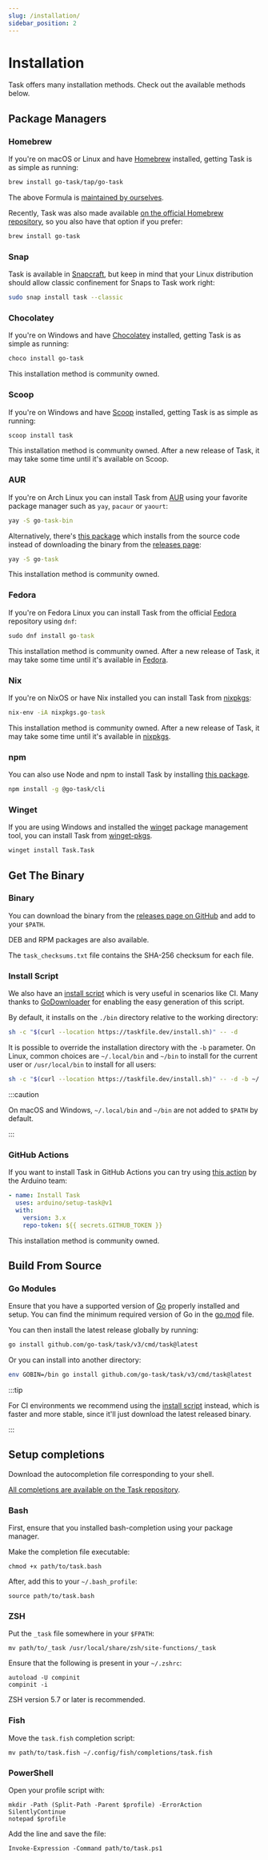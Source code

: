 ```yaml
---
slug: /installation/
sidebar_position: 2
---
```


# Installation

Task offers many installation methods. Check out the available methods below.

## Package Managers

### Homebrew

If you're on macOS or Linux and have [Homebrew][homebrew] installed, getting
Task is as simple as running:

```bash
brew install go-task/tap/go-task
```

The above Formula is [maintained by ourselves](https://github.com/go-task/homebrew-tap/blob/master/Formula/go-task.rb).

Recently, Task was also made available [on the official Homebrew repository](https://formulae.brew.sh/formula/go-task),
so you also have that option if you prefer:

```bash
brew install go-task
```

### Snap

Task is available in [Snapcraft][snapcraft], but keep in mind that your
Linux distribution should allow classic confinement for Snaps to Task work
right:

```bash
sudo snap install task --classic
```

### Chocolatey

If you're on Windows and have [Chocolatey][choco] installed, getting
Task is as simple as running:

```bash
choco install go-task
```

This installation method is community owned.

### Scoop

If you're on Windows and have [Scoop][scoop] installed, getting
Task is as simple as running:

```cmd
scoop install task
```

This installation method is community owned. After a new release of Task, it
may take some time until it's available on Scoop.

### AUR

If you're on Arch Linux you can install Task from
[AUR](https://aur.archlinux.org/packages/go-task-bin) using your favorite
package manager such as `yay`, `pacaur` or `yaourt`:

```cmd
yay -S go-task-bin
```

Alternatively, there's
[this package](https://aur.archlinux.org/packages/go-task) which installs from
the source code instead of downloading the binary from the
[releases page](https://github.com/go-task/task/releases):

```cmd
yay -S go-task
```

This installation method is community owned.

### Fedora

If you're on Fedora Linux you can install Task from the official
[Fedora](https://packages.fedoraproject.org/pkgs/golang-github-task/go-task/) repository using `dnf`:

```cmd
sudo dnf install go-task
```

This installation method is community owned. After a new release of Task, it
may take some time until it's available in [Fedora](https://packages.fedoraproject.org/pkgs/golang-github-task/go-task/).

### Nix

If you're on NixOS or have Nix installed
you can install Task from [nixpkgs](https://github.com/NixOS/nixpkgs):

```cmd
nix-env -iA nixpkgs.go-task
```

This installation method is community owned. After a new release of Task, it
may take some time until it's available in [nixpkgs](https://github.com/NixOS/nixpkgs).

### npm

You can also use Node and npm to install Task by installing
[this package](https://www.npmjs.com/package/@go-task/cli).

```bash
npm install -g @go-task/cli
```

### Winget

If you are using Windows and installed the
[winget](https://github.com/microsoft/winget-cli) package management tool,
you can install Task from
[winget-pkgs](https://github.com/microsoft/winget-pkgs).

```bash
winget install Task.Task
```

## Get The Binary

### Binary

You can download the binary from the [releases page on GitHub][releases] and
add to your `$PATH`.

DEB and RPM packages are also available.

The `task_checksums.txt` file contains the SHA-256 checksum for each file.

### Install Script

We also have an [install script][installscript] which is very useful in
scenarios like CI. Many thanks to [GoDownloader][godownloader] for enabling the
easy generation of this script.

By default, it installs on the `./bin` directory relative to the working
directory:

```bash
sh -c "$(curl --location https://taskfile.dev/install.sh)" -- -d
```

It is possible to override the installation directory with the `-b` parameter.
On Linux, common choices are `~/.local/bin` and `~/bin` to install for the
current user or `/usr/local/bin` to install for all users:

```bash
sh -c "$(curl --location https://taskfile.dev/install.sh)" -- -d -b ~/.local/bin
```

:::caution

On macOS and Windows, `~/.local/bin` and `~/bin` are not added to `$PATH` by
default.

:::

### GitHub Actions

If you want to install Task in GitHub Actions you can try using
[this action](https://github.com/arduino/setup-task)
by the Arduino team:

```yaml
- name: Install Task
  uses: arduino/setup-task@v1
  with:
    version: 3.x
    repo-token: ${{ secrets.GITHUB_TOKEN }}
```

This installation method is community owned.

## Build From Source

### Go Modules

Ensure that you have a supported version of [Go][go] properly installed and setup. You can find
the minimum required version of Go in the [go.mod](https://github.com/go-task/task/blob/master/go.mod#L3) file.

You can then install the latest release globally by running:

```bash
go install github.com/go-task/task/v3/cmd/task@latest
```

Or you can install into another directory:

```bash
env GOBIN=/bin go install github.com/go-task/task/v3/cmd/task@latest
```

:::tip

For CI environments we recommend using the [install script](#install-script)
instead, which is faster and more stable, since it'll just download the latest
released binary.

:::

## Setup completions

Download the autocompletion file corresponding to your shell.

[All completions are available on the Task repository](https://github.com/go-task/task/tree/master/completion).

### Bash

First, ensure that you installed bash-completion using your package manager.

Make the completion file executable:

```
chmod +x path/to/task.bash
```

After, add this to your `~/.bash_profile`:

```shell
source path/to/task.bash
```

### ZSH

Put the `_task` file somewhere in your `$FPATH`:

```shell
mv path/to/_task /usr/local/share/zsh/site-functions/_task
```

Ensure that the following is present in your `~/.zshrc`:

```shell
autoload -U compinit
compinit -i
```

ZSH version 5.7 or later is recommended.

### Fish

Move the `task.fish` completion script:

```shell
mv path/to/task.fish ~/.config/fish/completions/task.fish
```

### PowerShell

Open your profile script with:

```
mkdir -Path (Split-Path -Parent $profile) -ErrorAction SilentlyContinue
notepad $profile
```

Add the line and save the file:

```shell
Invoke-Expression -Command path/to/task.ps1
```

[go]: https://golang.org/
[snapcraft]: https://snapcraft.io/task
[homebrew]: https://brew.sh/
[installscript]: https://github.com/go-task/task/blob/master/install-task.sh
[releases]: https://github.com/go-task/task/releases
[godownloader]: https://github.com/goreleaser/godownloader
[choco]: https://chocolatey.org/
[scoop]: https://scoop.sh/
